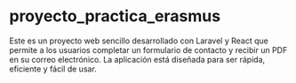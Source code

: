 # proyecto_practica_erasmus
Este es un proyecto web sencillo desarrollado con Laravel y React que permite a los usuarios completar un formulario de contacto y recibir un PDF en su correo electrónico. La aplicación está diseñada para ser rápida, eficiente y fácil de usar.
